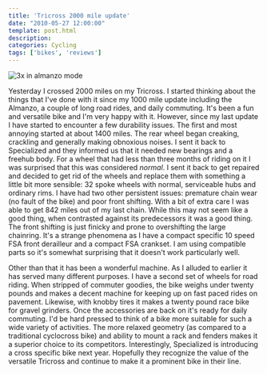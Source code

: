 ```yaml
---
title: 'Tricross 2000 mile update'
date: "2010-05-27 12:00:00"
template: post.html
description: 
categories: Cycling
tags: ['bikes', 'reviews']
---
```


![3x in almanzo mode](http://f.slowtheory.com/4552787574_330f4c7aa6.jpg "3x in almanzo mode")  
  
Yesterday I crossed 2000 miles on my Tricross. I started thinking about the things that I've done with it since my 1000 mile update including the Almanzo, a couple of long road rides, and daily commuting. It's been a fun and versatile bike and I'm very happy with it. However, since my last update I have started to encounter a few durability issues. The first and most annoying started at about 1400 miles. The rear wheel began creaking, crackling and generally making obnoxious noises. I sent it back to Specialized and they informed us that it needed new bearings and a freehub body. For a wheel that had less than three months of riding on it I was surprised that this was considered *normal*. I sent it back to get repaired and decided to get rid of the wheels and replace them with something a little bit more sensible: 32 spoke wheels with normal, serviceable hubs and ordinary rims. I have had two other persistent issues: premature chain wear (no fault of the bike) and poor front shifting. With a bit of extra care I was able to get 842 miles out of my last chain. While this may not seem like a good thing, when contrasted against its predecessors it was a good thing. The front shifting is just finicky and prone to overshifting the large chainring. It's a strange phenomena as I have a compact specific 10 speed FSA front derailleur and a compact FSA crankset. I am using compatible parts so it's somewhat surprising that it doesn't work particularly well.  
  
Other than that it has been a wonderful machine. As I alluded to earlier it has served many different purposes. I have a second set of wheels for road riding. When stripped of commuter goodies, the bike weighs under twenty pounds and makes a decent machine for keeping up on fast paced rides on pavement. Likewise, with knobby tires it makes a twenty pound race bike for gravel grinders. Once the accessories are back on it's ready for daily commuting. I'd be hard pressed to think of a bike more suitable for such a wide variety of activities. The more relaxed geometry (as compared to a traditional cyclocross bike) and ability to mount a rack and fenders makes it a superior choice to its competitors. Interestingly, Specialized is introducing a cross specific bike next year. Hopefully they recognize the value of the versatile Tricross and continue to make it a prominent bike in their line.